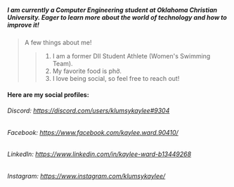 ##### I am currently a Computer Engineering student at Oklahoma Christian University. Eager to learn more about the world of technology and how to improve it!
> A few things about me!
>> 1. I am a former DII Student Athlete (Women's Swimming Team).
>> 2. My favorite food is phở.
>> 3. I love being social, so feel free to reach out!
#### Here are my social profiles:
###### Discord: https://discord.com/users/klumsykaylee#9304
###### Facebook: https://www.facebook.com/kaylee.ward.90410/
###### LinkedIn: https://www.linkedin.com/in/kaylee-ward-b13449268
###### Instagram: https://www.instagram.com/klumsykaylee/
